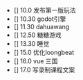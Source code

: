 - [] 10.0 发布第一版玩法
- [] 10.30 godot引擎
- [] 11.30 dahuawang
- [] 12.50 糖糖游戏
- [] 13.30 睡觉
- [] 15.0 优化loongbeat
- [] 16.0 vue 三国
- [] 17.0 写录制课程文案